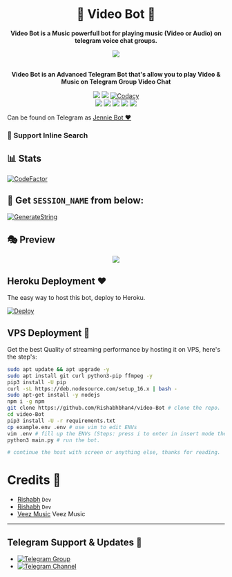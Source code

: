 <h1 align = "center"> 🎵 Video Bot 🎵 </h1>

<p align="center"><b> Video Bot is a Music powerfull bot for playing music (Video or Audio) on telegram voice chat groups. </b></p>


<p align="center"><a href="https://t.me/lisaSupportChat"><img src="https://te.legra.ph/file/bb57ccbd4be51218fccb6.jpg"></a></p>
<p align="center">
    <br><b>Video Bot is an Advanced Telegram Bot that's allow you to play Video & Music on Telegram Group Video Chat</b><br>
</p>
<p align="center">
    <a href="https://www.python.org/" alt="made-with-python"> <img src="https://img.shields.io/badge/Made%20with-Python-black.svg?style=flat-square&logo=python&logoColor=blue&color=red" /></a>
    <a href="https://github.com/Rishabhbhan4/video-Bot/graphs/commit-activity" alt="Maintenance"> <img src="https://img.shields.io/badge/Maintained%3F-yes-red.svg?style=flat-square" /></a>
    <a href="https://app.codacy.com/gh/Rishabhbhan4/video-Bot/dashboard"> <img src="https://img.shields.io/codacy/grade/a723cb464d5a4d25be3152b5d71de82d?color=red&logo=codacy&style=flat-square" alt="Codacy" /></a><br>
    <a href="https://github.com/Rishabhbhan4/video-Bot"> <img src="https://img.shields.io/github/repo-size/Rishabhbhan4/video-Bot?color=red&logo=github&logoColor=blue&style=flat-square" /></a>
    <a href="https://github.com/Rishabhbhan4/video-Bot/commits/main"> <img src="https://img.shields.io/github/last-commit/Rishabhbhan4/video-Bot?color=red&logo=github&logoColor=blue&style=flat-square" /></a>
    <a href="https://github.com/Rishabhbhan4/video-Bot/issues"> <img src="https://img.shields.io/github/issues/Rishabhbhan4/Video-Bot?color=red&logo=github&logoColor=blue&style=flat-square" /></a>
    <a href="https://github.com/Rishabhbhan4/video-Bot/network/members"> <img src="https://img.shields.io/github/forks/Rishabhbhan4/Video-Bot?color=red&logo=github&logoColor=blue&style=flat-square" /></a>  
    <a href="https://github.com/Rishabhbhan4/video-Bot/network/members"> <img src="https://img.shields.io/github/stars/Rishabhbhan4/Video-Bot?color=red&logo=github&logoColor=blue&style=flat-square" /></a>  
</p>

Can be found on Telegram as [Jennie Bot ❤](https://t.me/JennieKim1_bot)</br>

### 🔎 Support Inline Search

## 📊 Stats
[![CodeFactor](https://www.codefactor.io/repository/github/Rishabhbhan4/video-Bot/badge)](https://www.codefactor.io/repository/github/Rishabhbhan4/video-Bot)

## 🧪 Get `SESSION_NAME` from below:

 [![GenerateString](https://te.legra.ph/file/e63dc76bc56a39f3383ab.jpg)](https://replit.com/@Rishabhbhan5/Rishabh-String-Session#main.py)


## 🎭 Preview
<p align="center">
  <img src="https://telegra.ph/file/29186dec7e882598a144e.jpg">
</p>

## Heroku Deployment ❤️
The easy way to host this bot, deploy to Heroku.

[![Deploy](https://www.herokucdn.com/deploy/button.svg)](https://heroku.com/deploy?template=https://github.com/Rishabhbhan4/video-Bot)

## VPS Deployment 🎵
Get the best Quality of streaming performance by hosting it on VPS, here's the step's:

```sh
sudo apt update && apt upgrade -y
sudo apt install git curl python3-pip ffmpeg -y
pip3 install -U pip
curl -sL https://deb.nodesource.com/setup_16.x | bash -
sudo apt-get install -y nodejs
npm i -g npm
git clone https://github.com/Rishabhbhan4/video-Bot # clone the repo.
cd video-Bot
pip3 install -U -r requirements.txt
cp example.env .env # use vim to edit ENVs
vim .env # fill up the ENVs (Steps: press i to enter in insert mode then edit the file. Press Esc to exit the editing mode then type :wq! and press Enter key to save the file).
python3 main.py # run the bot.

# continue the host with screen or anything else, thanks for reading.
```

# Credits 💖

- [Rishabh](https://github.com/Rishabhbhan4) ``Dev``
- [Rishabh](https//gitHub.com/Rishabhbhan5) ``Dev``
- [Veez Music](https://github.com/levina-lab/veezmusic) Veez Music
------
## Telegram Support & Updates 🏢
- [![Telegram Group](https://img.shields.io/badge/Telegram-Group-brightgreen)](https://t.me/lisaSupportChat)
- [![Telegram Channel](https://img.shields.io/badge/Telegram-Channel-brightgreen)](https://t.me/JennieHelpBots)
